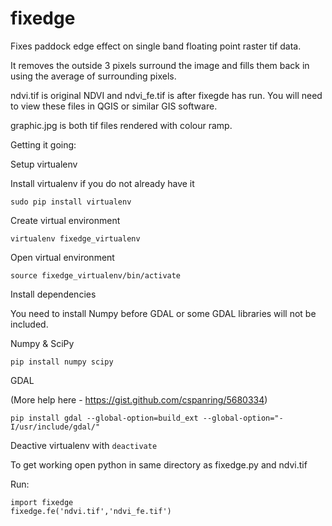 # fixedge
Fixes paddock edge effect on single band floating point raster tif data.

It removes the outside 3 pixels surround the image and fills them back in using the average of surrounding pixels.

ndvi.tif is original NDVI and ndvi_fe.tif is after fixegde has run. You will need to view these files in QGIS or similar GIS software. 

graphic.jpg is both tif files rendered with colour ramp.


Getting it going:

Setup virtualenv

Install virtualenv if you do not already have it

`sudo pip install virtualenv`

Create virtual environment

`virtualenv fixedge_virtualenv`

Open virtual environment

`source fixedge_virtualenv/bin/activate`

Install dependencies 

You need to install Numpy before GDAL or some GDAL libraries will not be included. 

Numpy & SciPy

`pip install numpy scipy`

GDAL

(More help here - https://gist.github.com/cspanring/5680334)

`pip install gdal --global-option=build_ext --global-option="-I/usr/include/gdal/"`

Deactive virtualenv with `deactivate`

To get working open python in same directory as fixedge.py and ndvi.tif

Run:

```
import fixedge
fixedge.fe('ndvi.tif','ndvi_fe.tif')
```

